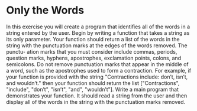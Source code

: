 # Only the Words
In this exercise you will create a program that identifies all of the words in a string entered by the user. Begin by writing a function that takes a string as its only parameter. Your function should return a list of the words in the string with the punctuation marks at the edges of the words removed. The punctu- ation marks that you must consider include commas, periods, question marks, hyphens, apostrophes, exclamation points, colons, and semicolons. Do not remove punctuation marks that appear in the middle of a word, such as the apostrophes used to form a contraction. For example, if your function is provided with the string "Contractions include: don’t, isn’t, and wouldn’t." then your function should return the list ["Contractions", "include", "don’t", "isn’t", "and", "wouldn’t"]. Write a main program that demonstrates your function. It should read a string from the user and then display all of the words in the string with the punctuation marks removed.

